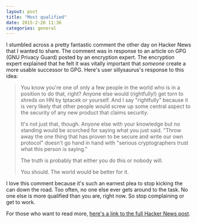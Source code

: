 ```yaml
---
layout: post
title: "Most qualified"
date: 2015-2-26 11:36
categories: general
---
```

I stumbled across a pretty fantastic comment the other day on Hacker News that I wanted to share. The comment was in response to an article on GPG (GNU Privacy Guard) posted by an encryption expert. The encryption expert explained that he felt it was vitally important that *someone* create a more usable successor to GPG. Here's user sillysaurus's response to this idea:

>You know you're one of only a few people in the world who is in a position to do that, right? Anyone else would (rightfully!) get torn to shreds on HN by tptacek or yourself. And I say "rightfully" because it is very likely that other people would screw up some central aspect to the security of any new product that claims security.
>
>It's not just that, though. Anyone else with your knowledge but no standing would be scorched for saying what you just said. "Throw away the one thing that has proven to be secure and write our own protocol" doesn't go hand in hand with "serious cryptographers trust what this person is saying."
>
>The truth is probably that either you do this or nobody will.
>
>You should. The world would be better for it.

I love this comment because it's such an earnest plea to stop kicking the can down the road. Too often, no one else ever gets around to the task. No one else is more qualified than you are, right now. So stop complaining or get to work.

For those who want to read more, [here's a link to the full Hacker News post](https://news.ycombinator.com/item?id=9104188).
